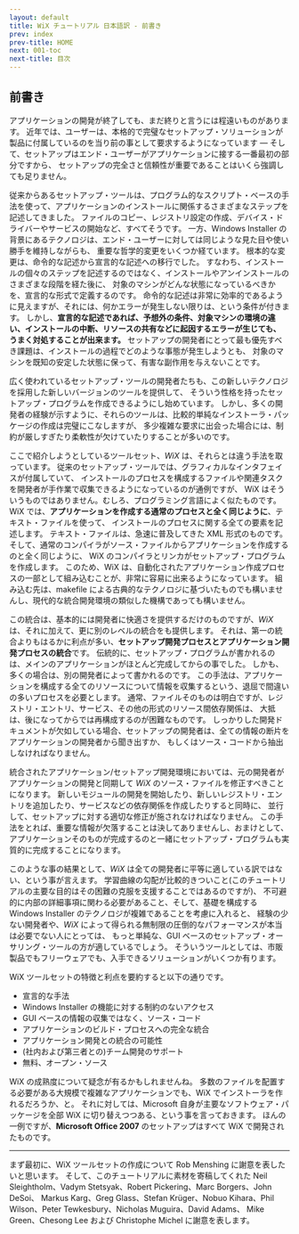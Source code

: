 ```yaml
---
layout: default
title: WiX チュートリアル 日本語訳 - 前書き
prev: index
prev-title: HOME
next: 001-toc
next-title: 目次
---
```

## 前書き

アプリケーションの開発が終了しても、まだ終りと言うには程遠いものがあります。
近年では、ユーザーは、本格的で完璧なセットアップ・ソリューションが製品に付属しているのを当り前の事として要求するようになっています — 
そして、セットアップはエンド・ユーザーがアプリケーションに接する一番最初の部分ですから、
セットアップの完全さと信頼性が重要であることはいくら強調しても足りません。

従来からあるセットアップ・ツールは、プログラム的なスクリプト・ベースの手法を使って、アプリケーションのインストールに関係するさまざまなステップを記述してきました。
ファイルのコピー、レジストリ設定の作成、デバイス・ドライバーやサービスの開始など、すべてそうです。
一方、Windows Installer の背景にあるテクノロジは、エンド・ユーザーに対しては同じような見た目や使い勝手を維持しながらも、
重要な哲学的変更をいくつか経ています。
根本的な変更は、命令的な記述から宣言的な記述への移行でした。
すなわち、インストールの個々のステップを記述するのではなく、インストールやアンインストールのさまざまな段階を経た後に、
対象のマシンがどんな状態になっているべきかを、宣言的な形式で定義するのです。
命令的な記述は非常に効率的であるように見えますが、それには、何かエラーが発生しない限りは、という条件が付きます。
しかし、**宣言的な記述であれば、予想外の条件、対象マシンの環境の違い、インストールの中断、リソースの共有などに起因するエラーが生じても、
うまく対処することが出来ます。**
セットアップの開発者にとって最も優先すべき課題は、インストールの過程でどのような事態が発生しようとも、
対象のマシンを既知の安定した状態に保って、有害な副作用を与えないことです。

広く使われているセットアップ・ツールの開発者たちも、この新しいテクノロジを採用した新しいバージョンのツールを提供して、
そういう性格を持ったセットアップ・プログラムを作成できるようにし始めています。
しかし、多くの開発者の経験が示すように、それらのツールは、比較的単純なインストーラ・パッケージの作成は完璧にこなしますが、
多少複雑な要求に出会った場合には、制約が厳しすぎたり柔軟性が欠けていたりすることが多いのです。

ここで紹介しようとしているツールセット、*WiX* は、それらとは違う手法を取っています。
従来のセットアップ・ツールでは、グラフィカルなインタフェイスが付属していて、
インストールのプロセスを構成するファイルや関連タスクを開発者が手作業で収集できるようになっているのが通例ですが、
WiX はそういうものではありません。むしろ、プログラミング言語によく似たものです。
WiX では、**アプリケーションを作成する通常のプロセスと全く同じように**、テキスト・ファイルを使って、
インストールのプロセスに関する全ての要素を記述します。
テキスト・ファイルは、急速に普及してきた XML 形式のものです。
そして、通常のコンパイラがソース・ファイルからアプリケーションを作成するのと全く同じように、
WiX のコンパイラとリンカがセットアップ・プログラムを作成します。
このため、WiX は、自動化されたアプリケーション作成プロセスの一部として組み込むことが、非常に容易に出来るようになっています。
組み込む先は、makefile による古典的なテクノロジに基づいたものでも構いませんし、現代的な統合開発環境の類似した機構であっても構いません。

この統合は、基本的には開発者に快適さを提供するだけのものですが、*WiX* は、それに加えて、更に別のレベルの統合をも提供します。
それは、第一の統合よりもはるかに利点が多い、**セットアップ開発プロセスとアプリケーション開発プロセスの統合**です。
伝統的に、セットアップ・プログラムが書かれるのは、メインのアプリケーションがほとんど完成してからの事でした。
しかも、多くの場合は、別の開発者によって書かれるのです。
この手法は、アプリケーションを構成する全てのリソースについて情報を収集するという、退屈で間違いの多いプロセスを必要とします。
通常、ファイルそのものは明白ですが、レジストリ・エントリ、サービス、その他の形式のリソース間依存関係は、
大抵は、後になってからでは再構成するのが困難なものです。
しっかりした開発ドキュメントが欠如している場合、セットアップの開発者は、全ての情報の断片をアプリケーションの開発者から聞き出すか、
もしくはソース・コードから抽出しなければなりません。

統合されたアプリケーション/セットアップ開発環境においては、元の開発者がアプリケーションの開発と同期して
*WiX* のソース・ファイルを修正すべきことになります。
新しいモジュールの開発を開始したり、新しいレジストリ・エントリを追加したり、サービスなどの依存関係を作成したりすると同時に、
並行して、セットアップに対する適切な修正が施されなければなりません。
この手法をとれば、重要な情報が欠落することは決してありませんし、おまけとして、
アプリケーションそのものが完成するのと一緒にセットアップ・プログラムも実質的に完成することになります。

このような事の結果として、*WiX* は全ての開発者に平等に適している訳ではない、という事が言えます。
学習曲線の勾配が比較的きついこと(このチュートリアルの主要な目的はその困難の克服を支援することではあるのですが)、
不可避的に内部の詳細事項に関わる必要があること、そして、基礎を構成する Windows Installer のテクノロジが複雑であることを考慮に入れると、
経験の少ない開発者や、*WiX* によって得られる無制限の圧倒的なパフォーマンスが本当は必要でない人にとっては、
もっと単純な、GUI ベースのセットアップ・オーサリング・ツールの方が適しているでしょう。
そういうツールとしては、市販製品でもフリーウェアでも、入手できるソリューションがいくつか有ります。

WiX ツールセットの特徴と利点を要約すると以下の通りです。

+ 宣言的な手法
+ Windows Installer の機能に対する制約のないアクセス
+ GUI ベースの情報の収集ではなく、ソース・コード
+ アプリケーションのビルド・プロセスへの完全な統合
+ アプリケーション開発との統合の可能性
+ (社内および第三者との)チーム開発のサポート
+ 無料、オープン・ソース

WiX の成熟度について疑念が有るかもしれませんね。
多数のファイルを配置する必要がある大規模で複雑なアプリケーションでも、WiX でインストーラを作れるだろうか、と。
それに対しては、Microsoft 自身が主要なソフトウェア・パッケージを全部 WiX に切り替えつつある、という事を言っておきます。
ほんの一例ですが、**Microsoft Office 2007** のセットアップはすべて WiX で開発されたものです。

----

まず最初に、WiX ツールセットの作成について Rob Menshing に謝意を表したいと思います。
そして、このチュートリアルに素材を寄稿してくれた Neil Sleightholm、Vadym Stetsyak、Robert Pickering、Marc Borgers、John DeSoi、
Markus Karg、Greg Glass、Stefan Krüger、Nobuo Kihara、Phil Wilson、Peter Tewkesbury、Nicholas Muguira、David Adams、
Mike Green、Chesong Lee および Christophe Michel に謝意を表します。